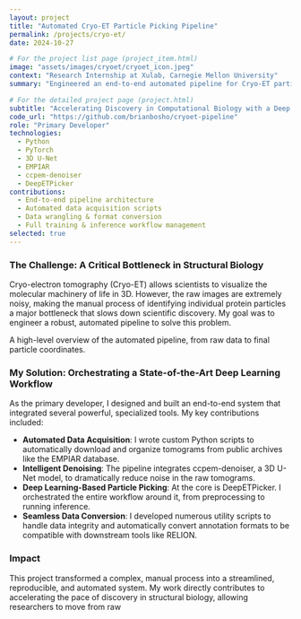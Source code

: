 ```yaml
---
layout: project
title: "Automated Cryo-ET Particle Picking Pipeline"
permalink: /projects/cryo-et/
date: 2024-10-27

# For the project list page (project_item.html)
image: "assets/images/cryoet/cryoet_icon.jpeg"
context: "Research Internship at Xulab, Carnegie Mellon University"
summary: "Engineered an end-to-end automated pipeline for Cryo-ET particle picking, addressing critical challenges of low SNR and intensive manual processing in computational biology."

# For the detailed project page (project.html)
subtitle: "Accelerating Discovery in Computational Biology with a Deep Learning Workflow"
code_url: "https://github.com/brianbosho/cryoet-pipeline"
role: "Primary Developer"
technologies:
  - Python
  - PyTorch
  - 3D U-Net
  - EMPIAR
  - ccpem-denoiser
  - DeepETPicker
contributions:
  - End-to-end pipeline architecture
  - Automated data acquisition scripts
  - Data wrangling & format conversion
  - Full training & inference workflow management
selected: true
---
```


### The Challenge: A Critical Bottleneck in Structural Biology
Cryo-electron tomography (Cryo-ET) allows scientists to visualize the molecular machinery of life in 3D. However, the raw images are extremely noisy, making the manual process of identifying individual protein particles a major bottleneck that slows down scientific discovery. My goal was to engineer a robust, automated pipeline to solve this problem.

A high-level overview of the automated pipeline, from raw data to final particle coordinates.

### My Solution: Orchestrating a State-of-the-Art Deep Learning Workflow
As the primary developer, I designed and built an end-to-end system that integrated several powerful, specialized tools. My key contributions included:

*   **Automated Data Acquisition**: I wrote custom Python scripts to automatically download and organize tomograms from public archives like the EMPIAR database.
*   **Intelligent Denoising**: The pipeline integrates ccpem-denoiser, a 3D U-Net model, to dramatically reduce noise in the raw tomograms.
*   **Deep Learning-Based Particle Picking**: At the core is DeepETPicker. I orchestrated the entire workflow around it, from preprocessing to running inference.
*   **Seamless Data Conversion**: I developed numerous utility scripts to handle data integrity and automatically convert annotation formats to be compatible with downstream tools like RELION.

### Impact
This project transformed a complex, manual process into a streamlined, reproducible, and automated system. My work directly contributes to accelerating the pace of discovery in structural biology, allowing researchers to move from raw